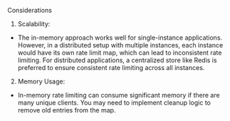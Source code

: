 Considerations

1. Scalability:

- The in-memory approach works well for single-instance applications.
  However, in a distributed setup with multiple instances, each instance would have its own rate limit map, which can lead to inconsistent rate limiting.
  For distributed applications, a centralized store like Redis is preferred to ensure consistent rate limiting across all instances.

2. Memory Usage:

- In-memory rate limiting can consume significant memory if there are many unique clients.
  You may need to implement cleanup logic to remove old entries from the map.
